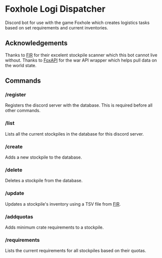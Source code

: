 # Foxhole Logi Dispatcher
Discord bot for use with the game Foxhole which creates logistics tasks based on set requirements and current inventories.

## Acknowledgements
Thanks to [FIR](https://github.com/GICodeWarrior/fir) for their excelent stockpile scanner which this bot cannot live without. Thanks to [FoxAPI](https://github.com/ThePhoenix78/FoxAPI) for the war API wrapper which helps pull data on the world state.

## Commands

### /register
Registers the discord server with the database. This is required before all other commands.

### /list
Lists all the current stockpiles in the database for this discord server.

### /create
Adds a new stockpile to the database.

### /delete
Deletes a stockpile from the database.

### /update
Updates a stockpile's inventory using a TSV file from [FIR](https://github.com/GICodeWarrior/fir).

### /addquotas
Adds minimum crate requirements to a stockpile.

### /requirements
Lists the current requirements for all stockpiles based on their quotas.
